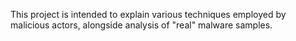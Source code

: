 This project is intended to explain various techniques employed by malicious actors, alongside analysis of "real" malware samples. 